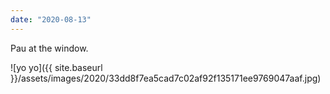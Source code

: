 ```yaml
---
date: "2020-08-13"
---
```


Pau at the window.

![yo yo]({{ site.baseurl }}/assets/images/2020/33dd8f7ea5cad7c02af92f135171ee9769047aaf.jpg)

